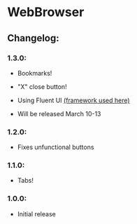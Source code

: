 # WebBrowser

## Changelog:
### 1.3.0:
- Bookmarks!
- "X" close button!
- Using Fluent UI [(framework used here)](https://github.com/Kinnara/ModernWpf)

- Will be released March 10-13

### 1.2.0:
- Fixes unfunctional buttons

### 1.1.0:
- Tabs!

### 1.0.0:
- Initial release
